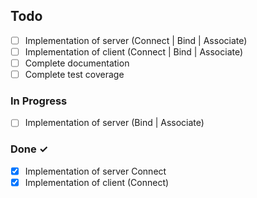 ## Todo

- [ ] Implementation of server (Connect | Bind | Associate)
- [ ] Implementation of client (Connect | Bind | Associate)
- [ ] Complete documentation
- [ ] Complete test coverage

### In Progress

- [ ] Implementation of server (Bind | Associate)

### Done ✓

- [x] Implementation of server Connect
- [x] Implementation of client (Connect)
